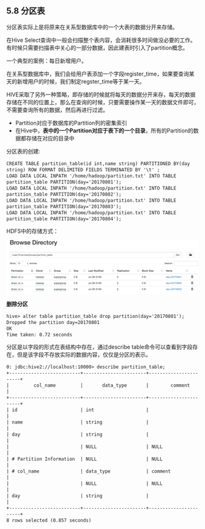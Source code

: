 ## 5.8 分区表

分区表实际上是将原来在关系型数据库中的一个大表的数据分开来存储。

在Hive Select查询中一般会扫描整个表内容，会消耗很多时间做没必要的工作。有时候只需要扫描表中关心的一部分数据，因此建表时引入了partition概念。

一个典型的案例：每日新增用户。

在关系型数据库中，我们会给用户表添加一个字段register\_time，如果要查询某天的新增用户的时候，我们制定regster\_time等于某一天。

HIVE采取了另外一种策略，即存储的时候就将每天的数据分开来存，每天的数据存储在不同的位置上，那么在查询的时候，只要需要操作某一天的数据文件即可，不需要查询所有的数据，然后再进行过滤。

* Partition对应于数据库的Partition列的密集索引
* 在Hive中，**表中的一个Partition对应于表下的一个目录**，所有的Partition的数据都存储在对应的目录中

分区表的创建:

```
CREATE TABLE partition_table(id int,name string) PARTITIONED BY(day string) ROW FORMAT DELIMITED FIELDS TERMINATED BY '\t' ;
LOAD DATA LOCAL INPATH '/home/hadoop/partition.txt' INTO TABLE partition_table PARTITION(day='20170801');
LOAD DATA LOCAL INPATH '/home/hadoop/partition.txt' INTO TABLE partition_table PARTITION(day='20170802');
LOAD DATA LOCAL INPATH '/home/hadoop/partition.txt' INTO TABLE partition_table PARTITION(day='20170803');
LOAD DATA LOCAL INPATH '/home/hadoop/partition.txt' INTO TABLE partition_table PARTITION(day='20170804');
```

HDFS中的存储方式：

![](/assets/5.8_1.png)

**删除分区**

```
hive> alter table partition_table drop partition(day='20170801');
Dropped the partition day=20170801
OK
Time taken: 0.72 seconds
```

分区是以字段的形式在表结构中存在，通过describe table命令可以查看到字段存在，但是该字段不存放实际的数据内容，仅仅是分区的表示。

```
0: jdbc:hive2://localhost:10000> describe partition_table;
+--------------------------+-----------------------+-----------------------+
|         col_name         |       data_type       |        comment        |
+--------------------------+-----------------------+-----------------------+
| id                       | int                   |                       |
| name                     | string                |                       |
| day                      | string                |                       |
|                          | NULL                  | NULL                  |
| # Partition Information  | NULL                  | NULL                  |
| # col_name               | data_type             | comment               |
|                          | NULL                  | NULL                  |
| day                      | string                |                       |
+--------------------------+-----------------------+-----------------------+
8 rows selected (0.857 seconds)
```



